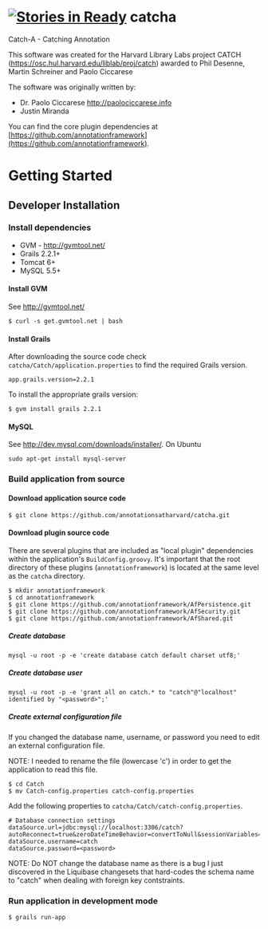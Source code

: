 [![Stories in Ready](https://badge.waffle.io/annotationsatharvard/catcha.png?label=ready&title=Ready)](https://waffle.io/annotationsatharvard/catcha)
catcha
======

Catch-A - Catching Annotation

This software was created for the Harvard Library Labs project CATCH (https://osc.hul.harvard.edu/liblab/proj/catch) awarded to Phil Desenne, Martin Schreiner and Paolo Ciccarese

The software was originally written by:
* Dr. Paolo Ciccarese http://paolociccarese.info
* Justin Miranda

You can find the core plugin dependencies at [https://github.com/annotationframework](https://github.com/annotationframework).

# Getting Started

## Developer Installation

### Install dependencies
* GVM - http://gvmtool.net/
* Grails 2.2.1+
* Tomcat 6+
* MySQL 5.5+

#### Install GVM
See http://gvmtool.net/
```
$ curl -s get.gvmtool.net | bash
```

#### Install Grails
After downloading the source code check `catcha/Catch/application.properties` to find the required Grails version.
```
app.grails.version=2.2.1
```

To install the appropriate grails version:
```
$ gvm install grails 2.2.1
```

#### MySQL 
See http://dev.mysql.com/downloads/installer/. On Ubuntu 
```
sudo apt-get install mysql-server
```

### Build application from source 

#### Download application source code
```
$ git clone https://github.com/annotationsatharvard/catcha.git
```

#### Download plugin source code
There are several plugins that are included as "local plugin" dependencies within the application's `BuildConfig.groovy`. It's important that the root directory of these plugins (`annotationframework`) is located at the same level as the `catcha` directory.  
```
$ mkdir annotationframework
$ cd annotationframework
$ git clone https://github.com/annotationframework/AfPersistence.git
$ git clone https://github.com/annotationframework/AfSecurity.git
$ git clone https://github.com/annotationframework/AfShared.git
```

##### Create database 
```
mysql -u root -p -e 'create database catch default charset utf8;'
```
##### Create database user 
```
mysql -u root -p -e 'grant all on catch.* to "catch"@"localhost" identified by "<password>";'
```

##### Create external configuration file 
If you changed the database name, username, or password you need to edit an external configuration file.

NOTE: I needed to rename the file (lowercase 'c') in order to get the application to read this file.
```
$ cd Catch
$ mv Catch-config.properties catch-config.properties
```

Add the following properties to `catcha/Catch/catch-config.properties`.
```
# Database connection settings
dataSource.url=jdbc:mysql://localhost:3306/catch?autoReconnect=true&zeroDateTimeBehavior=convertToNull&sessionVariables=storage_engine=InnoDB
dataSource.username=catch
dataSource.password=<password>
```

NOTE: Do NOT change the database name as there is a bug I just discovered in the Liquibase changesets that hard-codes the schema name to "catch" when dealing with foreign key contstraints.

### Run application in development mode
```
$ grails run-app
```







